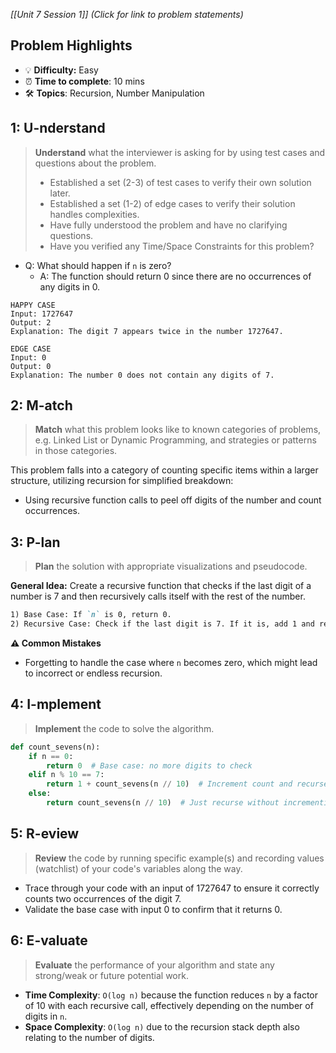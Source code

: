 *[[Unit 7 Session 1]] (Click for link to problem statements)*

## Problem Highlights

* 💡 **Difficulty:** Easy
* ⏰ **Time to complete**: 10 mins
* 🛠️ **Topics**: Recursion, Number Manipulation
    
## 1: U-nderstand
 
> **Understand** what the interviewer is asking for by using test cases and questions about the problem.
> - Established a set (2-3) of test cases to verify their own solution later.
> - Established a set (1-2) of edge cases to verify their solution handles complexities.
> - Have fully understood the problem and have no clarifying questions.
> - Have you verified any Time/Space Constraints for this problem?

- Q: What should happen if `n` is zero?
  - A: The function should return 0 since there are no occurrences of any digits in 0.

```
HAPPY CASE
Input: 1727647
Output: 2
Explanation: The digit 7 appears twice in the number 1727647.

EDGE CASE
Input: 0
Output: 0
Explanation: The number 0 does not contain any digits of 7.
```
    
## 2: M-atch

> **Match** what this problem looks like to known categories of problems, e.g. Linked List or Dynamic Programming, and strategies or patterns in those categories.

This problem falls into a category of counting specific items within a larger structure, utilizing recursion for simplified breakdown:

- Using recursive function calls to peel off digits of the number and count occurrences.

## 3: P-lan

> **Plan** the solution with appropriate visualizations and pseudocode.

**General Idea:** Create a recursive function that checks if the last digit of a number is 7 and then recursively calls itself with the rest of the number.

```markdown
1) Base Case: If `n` is 0, return 0.
2) Recursive Case: Check if the last digit is 7. If it is, add 1 and recurse with `n` divided by 10; otherwise, just recurse with `n` divided by 10.
```

**⚠️ Common Mistakes**

- Forgetting to handle the case where `n` becomes zero, which might lead to incorrect or endless recursion.

## 4: I-mplement

> **Implement** the code to solve the algorithm.

```python
def count_sevens(n):
    if n == 0:
        return 0  # Base case: no more digits to check
    elif n % 10 == 7:
        return 1 + count_sevens(n // 10)  # Increment count and recurse on the rest
    else:
        return count_sevens(n // 10)  # Just recurse without incrementing
```
    
## 5: R-eview

> **Review** the code by running specific example(s) and recording values (watchlist) of your code's variables along the way.

- Trace through your code with an input of 1727647 to ensure it correctly counts two occurrences of the digit 7.
- Validate the base case with input 0 to confirm that it returns 0.

## 6: E-valuate

> **Evaluate** the performance of your algorithm and state any strong/weak or future potential work.

* **Time Complexity**: `O(log n)` because the function reduces `n` by a factor of 10 with each recursive call, effectively depending on the number of digits in `n`.
* **Space Complexity**: `O(log n)` due to the recursion stack depth also relating to the number of digits.
